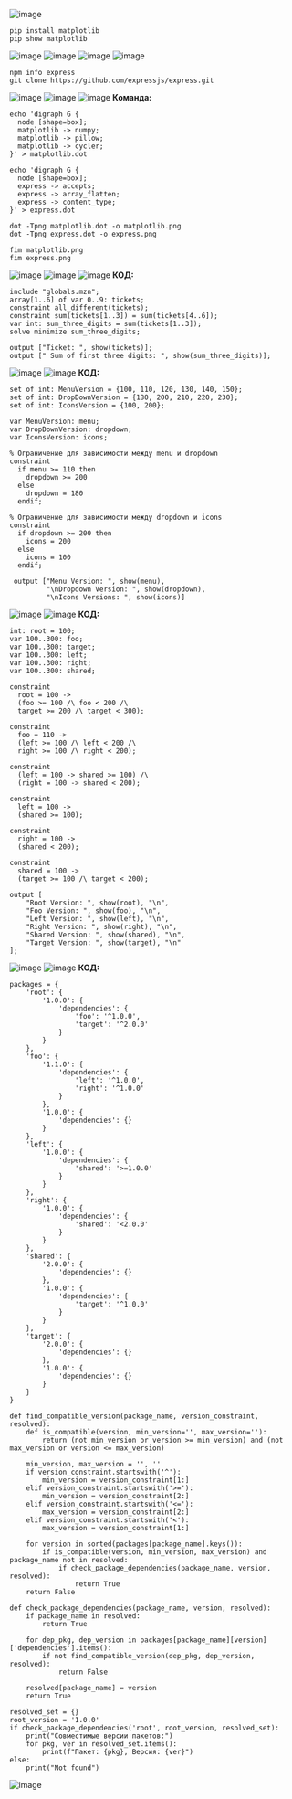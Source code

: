 ![image](https://github.com/user-attachments/assets/ef4fd90f-cda1-4042-886b-506d27d6272a)
```
pip install matplotlib
pip show matplotlib
```
![image](https://github.com/user-attachments/assets/ac2e3708-040c-4620-a450-a0c2609ef51f)
![image](https://github.com/user-attachments/assets/50d4938f-c139-4c7f-b8b0-f1c3cd19270c)
![image](https://github.com/user-attachments/assets/d7f8d742-db10-42a5-82bb-a1a98cb2da93)
![image](https://github.com/user-attachments/assets/efe3b5d4-ceb1-4859-adbc-e1a900c02adc)
```
npm info express
git clone https://github.com/expressjs/express.git
```
![image](https://github.com/user-attachments/assets/11740eec-0033-467a-81af-6904d2745e51)
![image](https://github.com/user-attachments/assets/6abf8d9c-83d4-47a5-9f3c-6884947c7db4)
![image](https://github.com/user-attachments/assets/ea2cf881-c2f4-449c-860d-a10ccbfa82de)
**Команда:**
```
echo 'digraph G {
  node [shape=box];
  matplotlib -> numpy;
  matplotlib -> pillow;
  matplotlib -> cycler;
}' > matplotlib.dot

echo 'digraph G {
  node [shape=box];
  express -> accepts;
  express -> array_flatten;
  express -> content_type;
}' > express.dot

dot -Tpng matplotlib.dot -o matplotlib.png
dot -Tpng express.dot -o express.png

fim matplotlib.png
fim express.png
```
![image](https://github.com/user-attachments/assets/a17bda2e-b798-4198-9e99-b995468397c2)
![image](https://github.com/user-attachments/assets/2a1dae6b-5b38-4eff-add1-41b08ac05fc0)
![image](https://github.com/user-attachments/assets/b8fb4e46-c73c-45f4-a063-308544de036e)
**КОД:**
```
include "globals.mzn";
array[1..6] of var 0..9: tickets;
constraint all_different(tickets);
constraint sum(tickets[1..3]) = sum(tickets[4..6]);
var int: sum_three_digits = sum(tickets[1..3]);
solve minimize sum_three_digits;

output ["Ticket: ", show(tickets)];
output [" Sum of first three digits: ", show(sum_three_digits)];
```
![image](https://github.com/user-attachments/assets/aaf34259-26a6-477d-b67d-a8381d526e3a)
![image](https://github.com/user-attachments/assets/e218ca8b-e359-4e7d-a443-8852d464a378)
**КОД:**
```
set of int: MenuVersion = {100, 110, 120, 130, 140, 150};
set of int: DropDownVersion = {180, 200, 210, 220, 230};
set of int: IconsVersion = {100, 200};

var MenuVersion: menu;
var DropDownVersion: dropdown;
var IconsVersion: icons;

% Ограничение для зависимости между menu и dropdown
constraint
  if menu >= 110 then
    dropdown >= 200
  else
    dropdown = 180
  endif;

% Ограничение для зависимости между dropdown и icons
constraint
  if dropdown >= 200 then
    icons = 200
  else
    icons = 100
  endif;
 
 output ["Menu Version: ", show(menu),
         "\nDropdown Version: ", show(dropdown),
         "\nIcons Versions: ", show(icons)]
```
![image](https://github.com/user-attachments/assets/9953aede-6742-4c32-8efe-9e96ea10a41c)
![image](https://github.com/user-attachments/assets/67263fe5-9078-47d4-b039-c0b8219625d3)
**КОД:**
```
int: root = 100;
var 100..300: foo;
var 100..300: target;
var 100..300: left;
var 100..300: right;
var 100..300: shared;

constraint
  root = 100 ->
  (foo >= 100 /\ foo < 200 /\ 
  target >= 200 /\ target < 300);
 
constraint
  foo = 110 -> 
  (left >= 100 /\ left < 200 /\
  right >= 100 /\ right < 200);
 
constraint
  (left = 100 -> shared >= 100) /\
  (right = 100 -> shared < 200);

constraint
  left = 100 ->
  (shared >= 100);
 
constraint
  right = 100 ->
  (shared < 200);
  
constraint
  shared = 100 ->
  (target >= 100 /\ target < 200);

output [
    "Root Version: ", show(root), "\n",
    "Foo Version: ", show(foo), "\n",
    "Left Version: ", show(left), "\n",
    "Right Version: ", show(right), "\n",
    "Shared Version: ", show(shared), "\n",
    "Target Version: ", show(target), "\n"
];
```
![image](https://github.com/user-attachments/assets/400defad-29cb-4ef3-aec3-d6dd2a3597a1)
![image](https://github.com/user-attachments/assets/78b9a605-f955-4547-89a6-e8f4280c031e)
**КОД:**
```
packages = {
    'root': {
        '1.0.0': {
            'dependencies': {
                'foo': '^1.0.0',
                'target': '^2.0.0'
            }
        }
    },
    'foo': {
        '1.1.0': {
            'dependencies': {
                'left': '^1.0.0',
                'right': '^1.0.0'
            }
        },
        '1.0.0': {
            'dependencies': {}
        }
    },
    'left': {
        '1.0.0': {
            'dependencies': {
                'shared': '>=1.0.0'
            }
        }
    },
    'right': {
        '1.0.0': {
            'dependencies': {
                'shared': '<2.0.0'
            }
        }
    },
    'shared': {
        '2.0.0': {
            'dependencies': {}
        },
        '1.0.0': {
            'dependencies': {
                'target': '^1.0.0'
            }
        }
    },
    'target': {
        '2.0.0': {
            'dependencies': {}
        },
        '1.0.0': {
            'dependencies': {}
        }
    }
}

def find_compatible_version(package_name, version_constraint, resolved):
    def is_compatible(version, min_version='', max_version=''):
        return (not min_version or version >= min_version) and (not max_version or version <= max_version)

    min_version, max_version = '', ''
    if version_constraint.startswith('^'):
        min_version = version_constraint[1:] 
    elif version_constraint.startswith('>='):
        min_version = version_constraint[2:]
    elif version_constraint.startswith('<='):
        max_version = version_constraint[2:]
    elif version_constraint.startswith('<'):
        max_version = version_constraint[1:]

    for version in sorted(packages[package_name].keys()):
        if is_compatible(version, min_version, max_version) and package_name not in resolved:
            if check_package_dependencies(package_name, version, resolved):
                return True
    return False

def check_package_dependencies(package_name, version, resolved):
    if package_name in resolved:
        return True

    for dep_pkg, dep_version in packages[package_name][version]['dependencies'].items():
        if not find_compatible_version(dep_pkg, dep_version, resolved):
            return False  

    resolved[package_name] = version
    return True

resolved_set = {}
root_version = '1.0.0'
if check_package_dependencies('root', root_version, resolved_set):
    print("Совместимые версии пакетов:")
    for pkg, ver in resolved_set.items():
        print(f"Пакет: {pkg}, Версия: {ver}")
else:
    print("Not found")
```
![image](https://github.com/user-attachments/assets/744e650c-5a4b-4132-9639-e1fdd527a79e)
